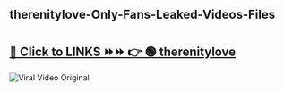 
 ## therenitylove-Only-Fans-Leaked-Videos-Files

# <h2><a href="https://mediaupload.pro?therenitylove">🔗 Click to LINKS ⏩⏩ 👉 🟢 therenitylove </a></h2>

<a href="https://mediaupload.pro?therenitylove" rel="nofollow" data-target="animated-image.originalLink"><img src="https://i.ibb.co.com/xMMVF88/686577567.gif" alt="Viral Video Original" style="max-width: 100%; display: inline-block;" data-target="animated-image.originalImage"></a>